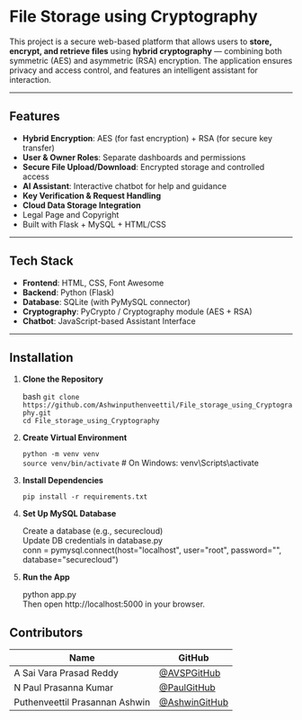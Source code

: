 # File Storage using Cryptography

This project is a secure web-based platform that allows users to **store, encrypt, and retrieve files** using **hybrid cryptography** — combining both symmetric (AES) and asymmetric (RSA) encryption. The application ensures privacy and access control, and features an intelligent assistant for interaction.

---

## Features

- **Hybrid Encryption**: AES (for fast encryption) + RSA (for secure key transfer)
- **User & Owner Roles**: Separate dashboards and permissions
- **Secure File Upload/Download**: Encrypted storage and controlled access
- **AI Assistant**: Interactive chatbot for help and guidance
- **Key Verification & Request Handling**
- **Cloud Data Storage Integration**
- Legal Page and Copyright
- Built with Flask + MySQL + HTML/CSS


---

##  Tech Stack

- **Frontend**: HTML, CSS, Font Awesome
- **Backend**: Python (Flask)
- **Database**: SQLite (with PyMySQL connector)
- **Cryptography**: PyCrypto / Cryptography module (AES + RSA)
- **Chatbot**: JavaScript-based Assistant Interface

---

## Installation

1. **Clone the Repository**

    bash
    `git clone https://github.com/Ashwinputhenveettil/File_storage_using_Cryptography.git`
    <br>`cd File_storage_using_Cryptography`

2. **Create Virtual Environment**

      `python -m venv venv` <br>
      `source venv/bin/activate`  # On Windows: venv\Scripts\activate

3. **Install Dependencies** <br>

      `pip install -r requirements.txt`

4. **Set Up MySQL Database** <br>

    Create a database (e.g., securecloud) <br>
    Update DB credentials in database.py  <br>
    conn = pymysql.connect(host="localhost", user="root", password="", database="securecloud")

5. **Run the App**
   
   python app.py <br>
   Then open http://localhost:5000 in your browser.

##  Contributors

| Name | GitHub |
|------|--------|
| A Sai Vara Prasad Reddy | [@AVSPGitHub](https://github.com/ASVPREDDY) | 
| N Paul Prasanna Kumar | [@PaulGitHub](https://github.com/Paul9441) |
| Puthenveettil Prasannan Ashwin | [@AshwinGitHub](https://github.com/yourusername) |








